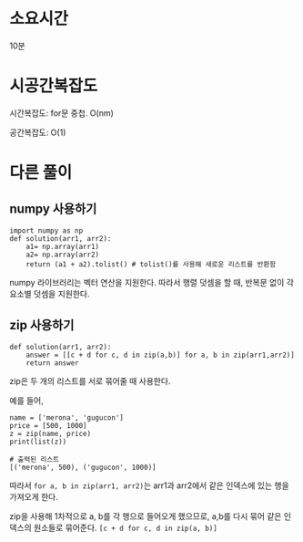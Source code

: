 # 소요시간

10분

# 시공간복잡도

시간복잡도: for문 중첩. O(nm)

공간복잡도: O(1)

# 다른 풀이

## numpy 사용하기

```
import numpy as np
def solution(arr1, arr2):
    a1= np.array(arr1)
    a2= np.array(arr2)
    return (a1 + a2).tolist() # tolist()를 사용해 새로운 리스트를 반환함
```

numpy 라이브러리는 벡터 연산을 지원한다.
따라서 행렬 덧셈을 할 때, 반복문 없이 각 요소별 덧셈을 지원한다.

## zip 사용하기

```
def solution(arr1, arr2):
    answer = [[c + d for c, d in zip(a,b)] for a, b in zip(arr1,arr2)]
    return answer
```

zip은 두 개의 리스트를 서로 묶어줄 때 사용한다.

예를 들어,

```
name = ['merona', 'gugucon']
price = [500, 1000]
z = zip(name, price)
print(list(z))

# 출력된 리스트
[('merona', 500), ('gugucon', 1000)]
```

따라서
`for a, b in zip(arr1, arr2)`는 arr1과 arr2에서 같은 인덱스에 있는 행을 가져오게 한다.

zip을 사용해 1차적으로 a, b를 각 행으로 들어오게 했으므로, a,b를 다시 묶어 같은 인덱스의 원소들로 묶어준다.
`[c + d for c, d in zip(a, b)]`
